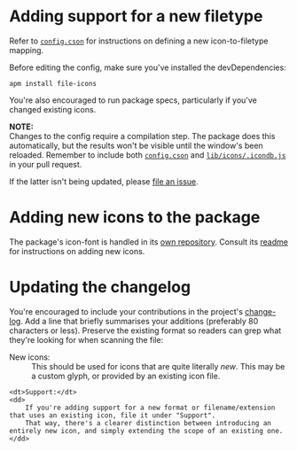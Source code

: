 Adding support for a new filetype
=================================

Refer to [`config.cson`][1] for instructions on defining a new icon-to-filetype mapping.

Before editing the config, make sure you've installed the devDependencies:

	apm install file-icons

You're also encouraged to run package specs, particularly if you've changed existing icons.

**NOTE:**  
Changes to the config require a compilation step. The package does this automatically,
but the results won't be visible until the window's been reloaded. Remember to include
both [`config.cson`][1] and [`lib/icons/.icondb.js`][2] in your pull request.

If the latter isn't being updated, please [file an issue][3].



Adding new icons to the package
===============================

The package's icon-font is handled in its [own repository][4].
Consult its [readme][5] for instructions on adding new icons.


Updating the changelog
======================

You're encouraged to include your contributions in the project's [change-log][6].
Add a line that briefly summarises your additions (preferably 80 characters or less).
Preserve the existing format so readers can grep what they're looking for when scanning the file:

<dl>
	<dt>New icons:</dt>
	<dd>
		This should be used for icons that are quite literally <em>new</em>.
		This may be a custom glyph, or provided by an existing icon file.
	</dd>
	
	<dt>Support:</dt>
	<dd>
		If you're adding support for a new format or filename/extension that uses an existing icon, file it under "Support".
		That way, there's a clearer distinction between introducing an entirely new icon, and simply extending the scope of an existing one.
	</dd>
</dl>


[1]: config.cson
[2]: lib/icons/.icondb.js
[3]: https://github.com/file-icons/atom/issues/new
[4]: https://github.com/Alhadis/FileIcons
[5]: https://github.com/Alhadis/FileIcons#adding-new-icons
[6]: CHANGELOG.md
